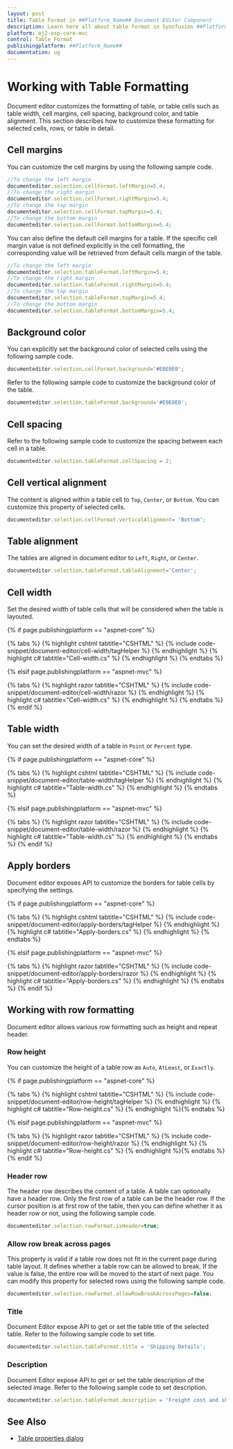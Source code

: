 ```yaml
---
layout: post
title: Table Format in ##Platform_Name## Document Editor Component
description: Learn here all about table format in Syncfusion ##Platform_Name## Document Editor component of Syncfusion Essential JS 2 and more.
platform: ej2-asp-core-mvc
control: Table Format
publishingplatform: ##Platform_Name##
documentation: ug
---
```



# Working with Table Formatting

Document editor customizes the formatting of table, or table cells such as table width, cell margins, cell spacing, background color, and table alignment. This section describes how to customize these formatting for selected cells, rows, or table in detail.

## Cell margins

You can customize the cell margins by using the following sample code.

```typescript
//To change the left margin
documenteditor.selection.cellFormat.leftMargin=5.4;
//To change the right margin
documenteditor.selection.cellFormat.rightMargin=5.4;
//To change the top margin
documenteditor.selection.cellFormat.topMargin=5.4;
//To change the bottom margin
documenteditor.selection.cellFormat.bottomMargin=5.4;
```

You can also define the default cell margins for a table. If the specific cell margin value is not defined explicitly in the cell formatting, the corresponding value will be retrieved from default cells margin of the table.

```typescript
//To change the left margin
documenteditor.selection.tableFormat.leftMargin=5.4;
//To change the right margin
documenteditor.selection.tableFormat.rightMargin=5.4;
//To change the top margin
documenteditor.selection.tableFormat.topMargin=5.4;
//To change the bottom margin
documenteditor.selection.tableFormat.bottomMargin=5.4;
```

## Background color

You can explicitly set the background color of selected cells using the following sample code.

```typescript
documenteditor.selection.cellFormat.background='#E0E0E0';
```

Refer to the following sample code to customize the background color of the table.

```typescript
documenteditor.selection.tableFormat.background='#E0E0E0';
```

## Cell spacing

Refer to the following sample code to customize the spacing between each cell in a table.

```typescript
documenteditor.selection.tableFormat.cellSpacing = 2;
```

## Cell vertical alignment

The content is aligned within a table cell to `Top`, `Center`, or `Bottom`. You can customize this property of selected cells.

```typescript
documenteditor.selection.cellFormat.verticalAlignment= 'Bottom';
```

## Table alignment

The tables are aligned in document editor to `Left`, `Right`, or `Center`.

```typescript
documenteditor.selection.tableFormat.tableAlignment='Center';
```

## Cell width

Set the desired width of table cells that will be considered when the table is layouted.

{% if page.publishingplatform == "aspnet-core" %}

{% tabs %}
{% highlight cshtml tabtitle="CSHTML" %}
{% include code-snippet/document-editor/cell-width/tagHelper %}
{% endhighlight %}
{% highlight c# tabtitle="Cell-width.cs" %}
{% endhighlight %}
{% endtabs %}

{% elsif page.publishingplatform == "aspnet-mvc" %}

{% tabs %}
{% highlight razor tabtitle="CSHTML" %}
{% include code-snippet/document-editor/cell-width/razor %}
{% endhighlight %}
{% highlight c# tabtitle="Cell-width.cs" %}
{% endhighlight %}
{% endtabs %}
{% endif %}



## Table width

You can set the desired width of a table in `Point` or `Percent` type.

{% if page.publishingplatform == "aspnet-core" %}

{% tabs %}
{% highlight cshtml tabtitle="CSHTML" %}
{% include code-snippet/document-editor/table-width/tagHelper %}
{% endhighlight %}
{% highlight c# tabtitle="Table-width.cs" %}
{% endhighlight %}
{% endtabs %}

{% elsif page.publishingplatform == "aspnet-mvc" %}

{% tabs %}
{% highlight razor tabtitle="CSHTML" %}
{% include code-snippet/document-editor/table-width/razor %}
{% endhighlight %}
{% highlight c# tabtitle="Table-width.cs" %}
{% endhighlight %}
{% endtabs %}
{% endif %}



## Apply borders

Document editor exposes API to customize the borders for table cells by specifying the settings.

{% if page.publishingplatform == "aspnet-core" %}

{% tabs %}
{% highlight cshtml tabtitle="CSHTML" %}
{% include code-snippet/document-editor/apply-borders/tagHelper %}
{% endhighlight %}
{% highlight c# tabtitle="Apply-borders.cs" %}
{% endhighlight %}
{% endtabs %}

{% elsif page.publishingplatform == "aspnet-mvc" %}

{% tabs %}
{% highlight razor tabtitle="CSHTML" %}
{% include code-snippet/document-editor/apply-borders/razor %}
{% endhighlight %}
{% highlight c# tabtitle="Apply-borders.cs" %}
{% endhighlight %}
{% endtabs %}
{% endif %}



## Working with row formatting

Document editor allows various row formatting such as height and repeat header.

### Row height

You can customize the height of a table row as `Auto`, `AtLeast`, or `Exactly`.

{% if page.publishingplatform == "aspnet-core" %}

{% tabs %}
{% highlight cshtml tabtitle="CSHTML" %}
{% include code-snippet/document-editor/row-height/tagHelper %}
{% endhighlight %}
{% highlight c# tabtitle="Row-height.cs" %}
{% endhighlight %}{% endtabs %}

{% elsif page.publishingplatform == "aspnet-mvc" %}

{% tabs %}
{% highlight razor tabtitle="CSHTML" %}
{% include code-snippet/document-editor/row-height/razor %}
{% endhighlight %}
{% highlight c# tabtitle="Row-height.cs" %}
{% endhighlight %}{% endtabs %}
{% endif %}



### Header row

The header row describes the content of a table. A table can optionally have a header row. Only the first row of a table can be the header row. If the cursor position is at first row of the table, then you can define whether it as header row or not, using the following sample code.

```typescript
documenteditor.selection.rowFormat.isHeader=true;
```

### Allow row break across pages

This property is valid if a table row does not fit in the current page during table layout. It defines whether a table row can be allowed to break. If the value is false, the entire row will be moved to the start of next page. You can modify this property for selected rows using the following sample code.

```typescript
documenteditor.selection.rowFormat.allowRowBreakAcrossPages=false;
```

### Title

Document Editor expose API to get or set the table title of the selected table. Refer to the following sample code to set title.

```typescript
documenteditor.selection.tableFormat.title = 'Shipping Details';
```

### Description

Document Editor expose API to get or set the table description of the selected image. Refer to the following sample code to set description.

```typescript
documenteditor.selection.tableFormat.description = 'Freight cost and shipping details';
```

## See Also

* [Table properties dialog](../document-editor/dialog#table-properties-dialog)